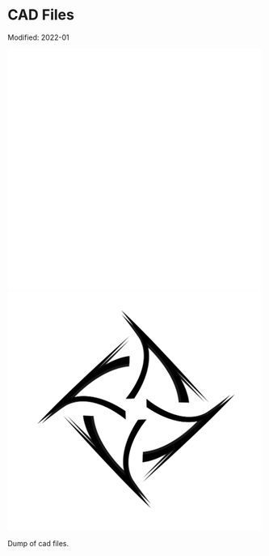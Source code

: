 # CAD Files

Modified: 2022-01

![LEAP](/docs/img/LEAP_INS_WHITE.png#gh-dark-mode-only)
![LEAP](/docs/img/LEAP_INS.png#gh-light-mode-only)

Dump of cad files.